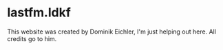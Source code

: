 # lastfm.ldkf

This website was created by Dominik Eichler, I'm just helping out here. All credits go to him.

